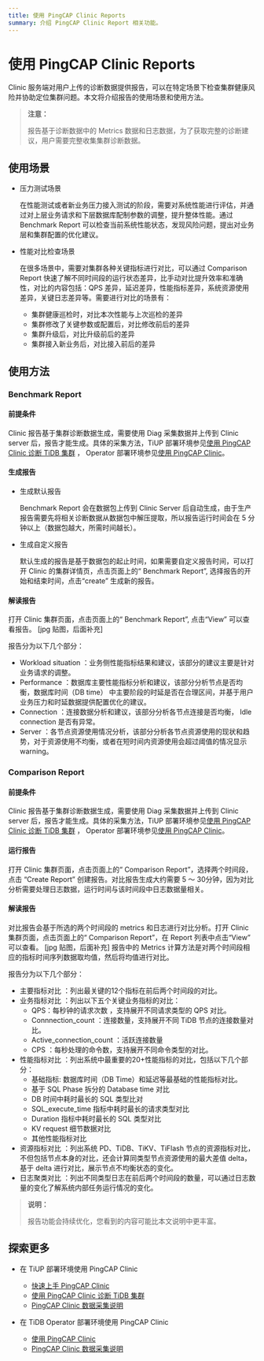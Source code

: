 ```yaml
---
title: 使用 PingCAP Clinic Reports
summary: 介绍 PingCAP Clinic Report 相关功能。
---
```


# 使用 PingCAP Clinic Reports

Clinic 服务端对用户上传的诊断数据提供报告，可以在特定场景下检查集群健康风险并协助定位集群问题。本文将介绍报告的使用场景和使用方法。

> **注意：**
>
> 报告基于诊断数据中的 Metrics 数据和日志数据，为了获取完整的诊断建议，用户需要完整收集集群诊断数据。


## 使用场景

- 压力测试场景

    在性能测试或者新业务压力接入测试的阶段，需要对系统性能进行评估，并通过对上层业务请求和下层数据库配制参数的调整，提升整体性能。通过 Benchmark Report 可以检查当前系统性能状态，发现风险问题，提出对业务层和集群配置的优化建议。

- 性能对比检查场景

    在很多场景中，需要对集群各种关键指标进行对比，可以通过 Comparison Report 快速了解不同时间段的运行状态差异，比手动对比提升效率和准确性，对比的内容包括：QPS 差异，延迟差异，性能指标差异，系统资源使用差异，关键日志差异等。需要进行对比的场景有：
    - 集群健康巡检时，对比本次性能与上次巡检的差异
    - 集群修改了关键参数或配置后，对比修改前后的差异
    - 集群升级后，对比升级前后的差异
    - 集群接入新业务后，对比接入前后的差异

## 使用方法

### Benchmark Report

#### 前提条件

Clinic 报告基于集群诊断数据生成，需要使用 Diag 采集数据并上传到 Clinic server 后，报告才能生成。具体的采集方法，TiUP 部署环境参见[使用 PingCAP Clinic 诊断 TiDB 集群](/clinic/clinic-user-guide-for-tiup.md) ， Operator 部署环境参见[使用 PingCAP Clinic](https://docs.pingcap.com/zh/tidb-in-kubernetes/stable/clinic-user-guide)。

#### 生成报告
- 生成默认报告

    Benchmark Report 会在数据包上传到 Clinic Server 后自动生成，由于生产报告需要先将相关诊断数据从数据包中解压提取，所以报告运行时间会在 5 分钟以上（数据包越大，所需时间越长）。

- 生成自定义报告

    默认生成的报告是基于数据包的起止时间，如果需要自定义报告时间，可以打开 Clinic 的集群详情页，点击页面上的“ Benchmark Report”, 选择报告的开始和结束时间，点击“create” 生成新的报告。

#### 解读报告

打开 Clinic 集群页面，点击页面上的“ Benchmark Report”,  点击“View” 可以查看报告。
    [jpg 贴图，后面补充]

报告分为以下几个部分：

-  Workload situation ：业务侧性能指标结果和建议，该部分的建议主要是针对业务请求的调整。
- Performance ：数据库主要性能指标分析和建议，该部分分析节点是否均衡，数据库时间（DB time） 中主要阶段的时延是否在合理区间，并基于用户业务压力和时延数据提供配置优化的建议。
- Connection ：连接数据分析和建议，该部分分析各节点连接是否均衡， Idle connection 是否有异常。
- Server ：各节点资源使用情况分析，该部分分析各节点资源使用的现状和趋势，对于资源使用不均衡，或者在短时间内资源使用会超过阈值的情况显示 warning。

### Comparison Report

#### 前提条件

Clinic 报告基于集群诊断数据生成，需要使用 Diag 采集数据并上传到 Clinic server 后，报告才能生成。具体的采集方法，TiUP 部署环境参见[使用 PingCAP Clinic 诊断 TiDB 集群](/clinic/clinic-user-guide-for-tiup.md) ， Operator 部署环境参见[使用 PingCAP Clinic](https://docs.pingcap.com/zh/tidb-in-kubernetes/stable/clinic-user-guide)。

#### 运行报告

打开 Clinic 集群页面，点击页面上的“ Comparison Report”，选择两个时间段，点击 “Create Report” 创建报告。对比报告生成大约需要 5 ～ 30分钟，因为对比分析需要处理日志数据，运行时间与该时间段中日志数据量相关。

#### 解读报告

对比报告会基于所选的两个时间段的 metrics 和日志进行对比分析。打开 Clinic 集群页面，点击页面上的“ Comparison Report”，在 Report 列表中点击“View” 可以查看。
    [jpg 贴图，后面补充]
报告中的 Metrics 计算方法是对两个时间段相应的指标时间序列数据取均值，然后将均值进行对比。

报告分为以下几个部分：
- 主要指标对比 ：列出最关键的12个指标在前后两个时间段的对比。
- 业务指标对比 ：列出以下五个关键业务指标的对比：
  - QPS：每秒钟的请求次数 ，支持展开不同请求类型的 QPS 对比。
  - Connnection_count ：连接数量，支持展开不同 TiDB 节点的连接数量对比。
  - Active_connection_count ：活跃连接数量
  - CPS ：每秒处理的命令数，支持展开不同命令类型的对比。
- 性能指标对比 ：列出系统中最重要的20+性能指标的对比，包括以下几个部分：
  - 基础指标: 数据库时间（DB Time）和延迟等最基础的性能指标对比。
  - 基于 SQL Phase 拆分的 Database time 对比
  - DB 时间中耗时最长的 SQL 类型比对
  - SQL_execute_time 指标中耗时最长的请求类型对比
  - Duration 指标中耗时最长的 SQL 类型对比
  - KV request 细节数据对比
  - 其他性能指标对比
- 资源指标对比 ：列出系统 PD、TiDB、TiKV、TiFlash 节点的资源指标对比，不但包括节点本身的对比，还会计算同类型节点资源使用的最大差值 delta，基于 delta 进行对比，展示节点不均衡状态的变化。
- 日志聚类对比 ：列出不同类型日志在前后两个时间段的数量，可以通过日志数量的变化了解系统内部任务运行情况的变化。

> **说明：**
>
> 报告功能会持续优化，您看到的内容可能比本文说明中更丰富。

## 探索更多

- 在 TiUP 部署环境使用 PingCAP Clinic

    - [快速上手 PingCAP Clinic](/clinic/quick-start-with-clinic.md)
    - [使用 PingCAP Clinic 诊断 TiDB 集群](/clinic/clinic-user-guide-for-tiup.md)
    - [PingCAP Clinic 数据采集说明](/clinic/clinic-data-instruction-for-tiup.md)

- 在 TiDB Operator 部署环境使用 PingCAP Clinic

    - [使用 PingCAP Clinic](https://docs.pingcap.com/zh/tidb-in-kubernetes/stable/clinic-user-guide)
    - [PingCAP Clinic 数据采集说明](https://docs.pingcap.com/zh/tidb-in-kubernetes/stable/clinic-data-instruction)